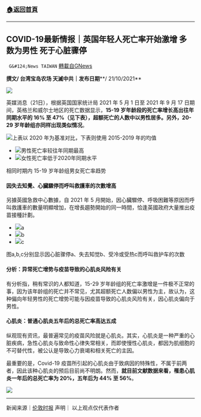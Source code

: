 ###  [:house:返回首頁](https://github.com/ourhimalayas/txt)
---


## COVID-19最新情报｜英国年轻人死亡率开始激增 多数为男性 死于心脏骤停
` G&#124;News TAIWAN` [轉載自GNews](https://gnews.org/zh-hans/1607730/)

**撰文/ 台湾宝岛农场 天滅中共｜发布日期****/ 21/10/2021**

![](https://assets.gnews.org/wp-content/uploads/2021/10/2222_0.jpg)

英媒消息（21日），根据英国国家统计局 2021 年 5 月 1 日至 2021 年 9 月 17 日期间，英格兰和威尔士地区的死亡数据显示，**15-19 岁年龄段的死亡率增长高出往年同期水平的 16% 至 47%（见下表），超额死亡的人数中以男性居多。另外，20-29 岁年龄组亦同样出现类似情况**。

![](https://assets.gnews.org/wp-content/uploads/2021/10/clare-image-1.png)上表以 2020 年为基准对比，下表则使用 2015-2019 年的均值

- ![](https://assets.gnews.org/wp-content/uploads/2021/10/clare-image-2.png)男性死亡率较往年同期最高
- ![](https://assets.gnews.org/wp-content/uploads/2021/10/clare-image-3.png)女性死亡率低于2020年同期水平

相同时期内 15-19 岁年龄组男女死亡率趋势
#### **因失去知覺、心臟驟停而呼叫救護車的次數增高**

另據英國急救中心數據，自 2021 年 5 月開始，因心臟驟停、呼吸困難等原因而呼叫救護車的數量明顯增加，在增長趨勢開始的同一時間，恰逢英國政府大量推出疫苗接種計劃。

- ![](https://assets.gnews.org/wp-content/uploads/2021/10/clare-image-5.png)a
- ![](https://assets.gnews.org/wp-content/uploads/2021/10/clare-image-6.png)b
- ![](https://assets.gnews.org/wp-content/uploads/2021/10/clare-image-7.png)c

图a,b,c分别显示因心脏骤停a、失去知觉b、受冷或受热c而呼叫救护车的次数
#### **分析：异常死亡增势与疫苗导致的心肌炎风险有关**

有分析指，稍有常识的人都知道，15-29 岁年龄组的死亡率激增是一件极不正常的事，因为该年龄组的死亡并不常见，尤其超额死亡人数偏以男性为主，故认为，这种偏向年轻男性的死亡增势可能与因疫苗导致的心肌炎风险有关，因心肌炎偏向于男性。

#### **心肌炎：普通心肌炎五年后的总死亡率高达五成**

纵观现有资讯，最普遍常见的疫苗风险就是心肌炎。其实，心肌炎是一种严重的心脏疾病，急性心肌炎与致命性心律失常相关，而即使慢性心肌炎，都因为肌细胞的不可替代性，被公认是导致心力衰竭和相关死亡的主因。

最重要的是，Covid-19 疫苗所引起的心肌炎由于致病因的特殊性，不属于前两者，因此该种心肌炎的预后目前尚不明朗。然而，**就目前文献数据来看，罹患心肌炎一年后的总死亡率为 20%，五年后为 44% 至 56%**。

![](https://assets.gnews.org/wp-content/uploads/2021/10/10-2.jpg)

* * *

新闻来源｜[伦敦时报](https://www.londontimes.live/health/recent-deaths-in-young-people-in-england-and-wales/)
声明｜ 以上观点仅代表作者
